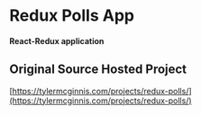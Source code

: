 Redux Polls App
========

#### React-Redux application 

## Original Source Hosted Project

[https://tylermcginnis.com/projects/redux-polls/](https://tylermcginnis.com/projects/redux-polls/)


